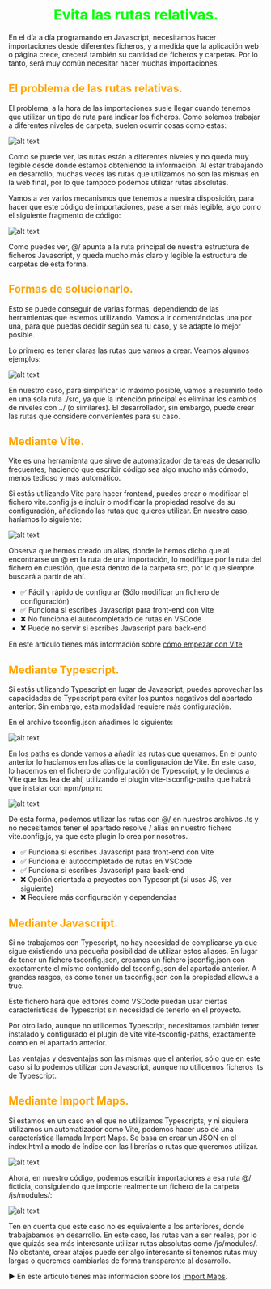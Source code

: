# <span style="color:lime"><center>Evita las rutas relativas.</center></span>

En el día a día programando en Javascript, necesitamos hacer importaciones desde diferentes ficheros, y a medida que la aplicación web o página crece, crecerá también su cantidad de ficheros y carpetas. Por lo tanto, será muy común necesitar hacer muchas importaciones.

## <span style="color:orange">El problema de las rutas relativas.</span>
El problema, a la hora de las importaciones suele llegar cuando tenemos que utilizar un tipo de ruta para indicar los ficheros. Como solemos trabajar a diferentes niveles de carpeta, suelen ocurrir cosas como estas:

![alt text](./imagenes-rutas.relativas/image.png)

Como se puede ver, las rutas están a diferentes niveles y no queda muy legible desde donde estamos obteniendo la información. Al estar trabajando en desarrollo, muchas veces las rutas que utilizamos no son las mismas en la web final, por lo que tampoco podemos utilizar rutas absolutas.

Vamos a ver varios mecanismos que tenemos a nuestra disposición, para hacer que este código de importaciones, pase a ser más legible, algo como el siguiente fragmento de código:

![alt text](./imagenes-rutas.relativas/image-1.png)

Como puedes ver, @/ apunta a la ruta principal de nuestra estructura de ficheros Javascript, y queda mucho más claro y legible la estructura de carpetas de esta forma.

## <span style="color:orange">Formas de solucionarlo.</span>
Esto se puede conseguir de varias formas, dependiendo de las herramientas que estemos utilizando. Vamos a ir comentándolas una por una, para que puedas decidir según sea tu caso, y se adapte lo mejor posible.

Lo primero es tener claras las rutas que vamos a crear. Veamos algunos ejemplos:

![alt text](./imagenes-rutas.relativas/image-2.png)

En nuestro caso, para simplificar lo máximo posible, vamos a resumirlo todo en una sola ruta ./src, ya que la intención principal es eliminar los cambios de niveles con ../ (o similares). El desarrollador, sin embargo, puede crear las rutas que considere convenientes para su caso.

## <span style="color:orange">Mediante Vite.</span>
Vite es una herramienta que sirve de automatizador de tareas de desarrollo frecuentes, haciendo que escribir código sea algo mucho más cómodo, menos tedioso y más automático.

Si estás utilizando Vite para hacer frontend, puedes crear o modificar el fichero vite.config.js e incluir o modificar la propiedad resolve de su configuración, añadiendo las rutas que quieres utilizar. En nuestro caso, haríamos lo siguiente:

![alt text](./imagenes-rutas.relativas/image-3.png)

Observa que hemos creado un alias, donde le hemos dicho que al encontrarse un @ en la ruta de una importación, lo modifique por la ruta del fichero en cuestión, que está dentro de la carpeta src, por lo que siempre buscará a partir de ahí.

   - ✅ Fácil y rápido de configurar (Sólo modificar un fichero de configuración)
   - ✅ Funciona si escribes Javascript para front-end con Vite
   - ❌ No funciona el autocompletado de rutas en VSCode
   - ❌ Puede no servir si escribes Javascript para back-end

En este artículo tienes más información sobre [cómo empezar con Vite](https://lenguajejs.com/automatizadores/vite/guia-tutorial-inicial-de-vite/) 

## <span style="color:orange">Mediante Typescript.</span>
Si estás utilizando Typescript en lugar de Javascript, puedes aprovechar las capacidades de Typescript para evitar los puntos negativos del apartado anterior. Sin embargo, esta modalidad requiere más configuración.

En el archivo tsconfig.json añadimos lo siguiente:

![alt text](./imagenes-rutas.relativas/image-4.png)

En los paths es donde vamos a añadir las rutas que queramos. En el punto anterior lo hacíamos en los alias de la configuración de Vite. En este caso, lo hacemos en el fichero de configuración de Typescript, y le decimos a Vite que los lea de ahí, utilizando el plugin vite-tsconfig-paths que habrá que instalar con npm/pnpm:

![alt text](./imagenes-rutas.relativas/image-5.png)

De esta forma, podemos utilizar las rutas con @/ en nuestros archivos .ts y no necesitamos tener el apartado resolve / alias en nuestro fichero vite.config.js, ya que este plugin lo crea por nosotros.

   - ✅ Funciona si escribes Javascript para front-end con Vite
   - ✅ Funciona el autocompletado de rutas en VSCode
   - ✅ Funciona si escribes Javascript para back-end
   - ❌ Opción orientada a proyectos con Typescript (si usas JS, ver siguiente)
   - ❌ Requiere más configuración y dependencias

## <span style="color:orange">Mediante Javascript.</span>
Si no trabajamos con Typescript, no hay necesidad de complicarse ya que sigue existiendo una pequeña posibilidad de utilizar estos aliases. En lugar de tener un fichero tsconfig.json, creamos un fichero jsconfig.json con exactamente el mismo contenido del tsconfig.json del apartado anterior. A grandes rasgos, es como tener un tsconfig.json con la propiedad allowJs a true.

Este fichero hará que editores como VSCode puedan usar ciertas características de Typescript sin necesidad de tenerlo en el proyecto.

Por otro lado, aunque no utilicemos Typescript, necesitamos también tener instalado y configurado el plugin de vite vite-tsconfig-paths, exactamente como en el apartado anterior.

Las ventajas y desventajas son las mismas que el anterior, sólo que en este caso si lo podemos utilizar con Javascript, aunque no utilicemos ficheros .ts de Typescript.

## <span style="color:orange">Mediante Import Maps.</span>
Si estamos en un caso en el que no utilizamos Typescripts, y ni siquiera utilizamos un automatizador como Vite, podemos hacer uso de una característica llamada Import Maps. Se basa en crear un JSON en el index.html a modo de índice con las librerías o rutas que queremos utilizar.

![alt text](./imagenes-rutas.relativas/image-6.png)

Ahora, en nuestro código, podemos escribir importaciones a esa ruta @/ ficticia, consiguiendo que importe realmente un fichero de la carpeta /js/modules/:

![alt text](./imagenes-rutas.relativas/image-7.png)

Ten en cuenta que este caso no es equivalente a los anteriores, donde trabajabamos en desarrollo. En este caso, las rutas van a ser reales, por lo que quizás sea más interesante utilizar rutas absolutas como /js/modules/. No obstante, crear atajos puede ser algo interesante si tenemos rutas muy largas o queremos cambiarlas de forma transparente al desarrollo.

► En este artículo tienes más información sobre los [Import Maps](https://lenguajejs.com/javascript/modulos/import-map/).



